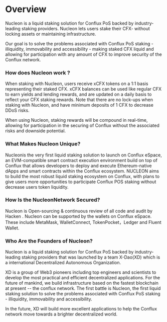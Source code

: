 # Overview

Nucleon is a liquid staking solution for Conflux PoS backed by industry-leading staking providers. Nucleon lets users stake their CFX- without locking assets or maintaining infrastructure.

Our goal is to solve the problems associated with Conflux PoS staking - illiquidity, immovability and accessibility - making staked CFX liquid and allowing for participation with any amount of CFX to improve security of the Conflux network.

### How does Nucleon work ?

When staking with Nucleon, users receive xCFX tokens on a 1:1 basis representing their staked CFX. xCFX balances can be used like regular CFX to earn yields and lending rewards, and are updated on a daily basis to reflect your CFX staking rewards. Note that there are no lock-ups when staking with Nucleon, and have minimum deposits of 1 CFX to decrease DDoS risks.

When using Nucleon, staking rewards will be compound  in real-time, allowing for participation in the securing of Conflux without the associated risks and downside potential.

### What Makes Nucleon Unique?

Nucleonis the very first liquid staking solution to launch on Conflux eSpace, an EVM-compatible smart contract execution environment build on top of Conflux that allows developers to deploy and execute Ethereum-native dApps and smart contracts within the Conflux ecosystem. NUCLEON aims to build the most robust liquid staking ecosystem on Conflux, with plans to give users more opportunities to participate Conflux POS staking without decrease users token liquidity.

### How Is the NucleonNetwork Secured? <a href="#how-is-the-nucleon-network-secured" id="how-is-the-nucleon-network-secured"></a>

Nucleon is Open-sourcing & continuous review of all code and audit by Hacken . Nucleon can be supported by the wallets on Conflux eSpace. These include MetaMask, WalletConnect, TokenPocket，Ledger and Fluent Wallet.

### Who Are the Founders of Nucleon? <a href="#who-are-the-founders-of-nucleon" id="who-are-the-founders-of-nucleon"></a>

Nucleon is a liquid staking solution for Conflux PoS backed by industry-leading staking providers that was launched by a team X-Dao(XD) which is a international Decentralized Autonomous Organization.

XD is  a group of Web3 pioneers including top engineers and scientists to develop the most practical and efficient decentralized applications. For the future of mankind, we build infrastructure based on the fastest blockchain at present -- the conflux network. The first battle is Nucleon, the first liquid staking solution to solve the problems associated with Conflux PoS staking - illiquidity, immovability and accessibility.

In the future, XD will build more excellent applications to help the Conflux network move towards a brighter decentralized world.
